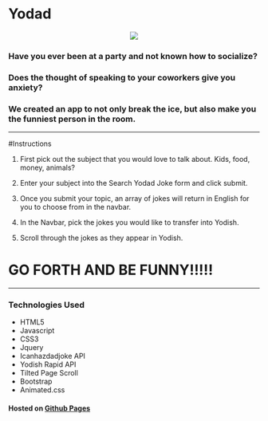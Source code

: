 # Yodad
<p align="center">
  <img src='assets/images/Yodad.gif'/>
</p>

### Have you ever been at a party and not known how to socialize?
### Does the thought of speaking to your coworkers give you anxiety?
### We created an app to not only break the ice, but also make you the funniest person in the room.
***
#Instructions

1. First pick out the subject that you would love to talk about.  Kids, food, money, animals?

2. Enter your subject into the Search Yodad Joke form and click submit.

3. Once you submit your topic, an array of jokes will return in English for you to choose from in the navbar.  

4. In the Navbar, pick the jokes you would like to transfer into Yodish.

5.  Scroll through the jokes as they appear in Yodish.  

# GO FORTH AND BE FUNNY!!!!!
***
### Technologies Used
- HTML5
- Javascript
- CSS3
- Jquery
- Icanhazdadjoke API
- Yodish Rapid API
- Tilted Page Scroll
- Bootstrap
- Animated.css

#### Hosted on [Github Pages](https://armonkahil.github.io/Yodad/)

